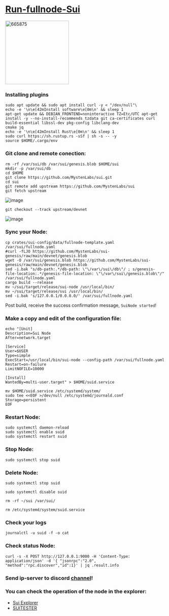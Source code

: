 # [Run-fullnode-Sui](https://docs.sui.io/build/fullnode)

[<img width="200" alt="665875" src="https://user-images.githubusercontent.com/93165931/181920110-c9385bd6-5d22-4fa9-98e2-c37e2d282fda.png">
](https://docs.sui.io/)

### Installing plugins

```
sudo apt update && sudo apt install curl -y < "/dev/null"\
echo -e '\n\e[42mInstall software\e[0m\n' && sleep 1
apt-get update && DEBIAN_FRONTEND=noninteractive TZ=Etc/UTC apt-get install -y --no-install-recommends tzdata git ca-certificates curl build-essential libssl-dev pkg-config libclang-dev 
cmake jq
echo -e '\n\e[42mInstall Rust\e[0m\n' && sleep 1
sudo curl https://sh.rustup.rs -sSf | sh -s -- -y
source $HOME/.cargo/env

```

### Git clone and remote conection:

```
rm -rf /var/sui/db /var/sui/genesis.blob $HOME/sui
mkdir -p /var/sui/db
cd $HOME
git clone https://github.com/MystenLabs/sui.git
cd sui
git remote add upstream https://github.com/MystenLabs/sui
git fetch upstream
```

![image](https://user-images.githubusercontent.com/93165931/181920404-5a8396c4-190f-47c9-b894-f5fff979b837.png)

```
git checkout --track upstream/devnet

```

![image](https://user-images.githubusercontent.com/93165931/181920496-ae8df11c-2213-457e-9869-facb8b8ce224.png)

### Sync your Node:

```
cp crates/sui-config/data/fullnode-template.yaml /var/sui/fullnode.yaml
#curl -fLJO https://github.com/MystenLabs/sui-genesis/raw/main/devnet/genesis.blob
wget -O /var/sui/genesis.blob https://github.com/MystenLabs/sui-genesis/raw/main/devnet/genesis.blob
sed -i.bak "s/db-path:.*/db-path: \"\/var\/sui\/db\"/ ; s/genesis-file-location:.*/genesis-file-location: \"\/var\/sui\/genesis.blob\"/" /var/sui/fullnode.yaml
cargo build --release
mv ~/sui/target/release/sui-node /usr/local/bin/
mv ~/sui/target/release/sui /usr/local/bin/
sed -i.bak 's/127.0.0.1/0.0.0.0/' /var/sui/fullnode.yaml

```
Post build, receive the success confirmation message, `SuiNode started`!

### Make a copy and edit of the configuration file:

```
echo "[Unit]
Description=Sui Node
After=network.target

[Service]
User=$USER
Type=simple
ExecStart=/usr/local/bin/sui-node --config-path /var/sui/fullnode.yaml
Restart=on-failure
LimitNOFILE=10000

[Install]
WantedBy=multi-user.target" > $HOME/suid.service

mv $HOME/suid.service /etc/systemd/system/
sudo tee <<EOF >/dev/null /etc/systemd/journald.conf
Storage=persistent
EOF

```

### Restart Node:

```
sudo systemctl daemon-reload
sudo systemctl enable suid
sudo systemctl restart suid

```


### Stop Node:

```
sudo systemctl stop suid

```

### Delete Node:

```
sudo systemctl stop suid

sudo systemctl disable suid

rm -rf ~/sui /var/sui/

rm /etc/systemd/system/suid.service

```
### Check your logs

```
journalctl -u suid -f -o cat

```
### Check status Node:

```
curl -s -X POST http://127.0.0.1:9000 -H 'Content-Type: application/json' -d '{ "jsonrpc":"2.0", "method":"rpc.discover","id":1}' | jq .result.info
```

### Send ip-server to discord [channel](https://discord.com/channels/916379725201563759/986662676073709568)!

### You can check the operation of the node in the explorer: 
- [Sui Explorer](https://explorer.devnet.sui.io/)
- [SUITESTER](https://node.sui.zvalid.com/)





